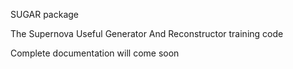 SUGAR package 

The Supernova Useful Generator And Reconstructor training code 

Complete documentation will come soon 
